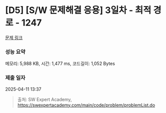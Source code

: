 # [D5] [S/W 문제해결 응용] 3일차 - 최적 경로 - 1247 

[문제 링크](https://swexpertacademy.com/main/code/problem/problemDetail.do?contestProbId=AV15OZ4qAPICFAYD) 

### 성능 요약

메모리: 5,988 KB, 시간: 1,477 ms, 코드길이: 1,052 Bytes

### 제출 일자

2025-04-11 13:37



> 출처: SW Expert Academy, https://swexpertacademy.com/main/code/problem/problemList.do